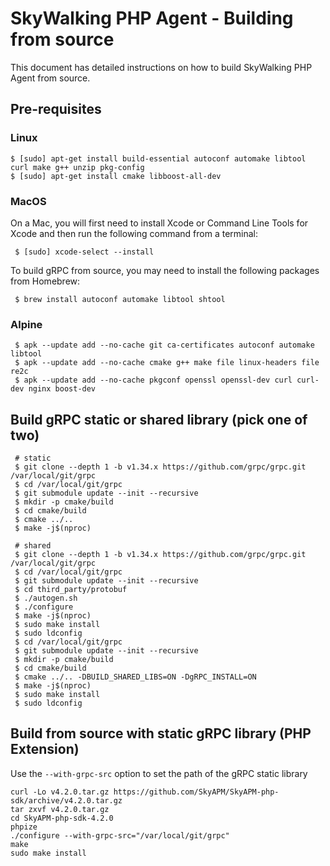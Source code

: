 # SkyWalking PHP Agent - Building from source

This document has detailed instructions on how to build SkyWalking PHP Agent from source.

## Pre-requisites

### Linux
```shell
$ [sudo] apt-get install build-essential autoconf automake libtool curl make g++ unzip pkg-config
$ [sudo] apt-get install cmake libboost-all-dev
```

### MacOS

On a Mac, you will first need to install Xcode or Command Line Tools for Xcode and then run the following command from a terminal:

```shell
 $ [sudo] xcode-select --install
```

To build gRPC from source, you may need to install the following packages from Homebrew:

```shell
 $ brew install autoconf automake libtool shtool
```

### Alpine
```shell
 $ apk --update add --no-cache git ca-certificates autoconf automake libtool 
 $ apk --update add --no-cache cmake g++ make file linux-headers file re2c 
 $ apk --update add --no-cache pkgconf openssl openssl-dev curl curl-dev nginx boost-dev
```

## Build gRPC static or shared library (pick one of two)

```shell
 # static
 $ git clone --depth 1 -b v1.34.x https://github.com/grpc/grpc.git /var/local/git/grpc
 $ cd /var/local/git/grpc
 $ git submodule update --init --recursive
 $ mkdir -p cmake/build
 $ cd cmake/build
 $ cmake ../..
 $ make -j$(nproc)
 
 # shared
 $ git clone --depth 1 -b v1.34.x https://github.com/grpc/grpc.git /var/local/git/grpc
 $ cd /var/local/git/grpc
 $ git submodule update --init --recursive
 $ cd third_party/protobuf
 $ ./autogen.sh
 $ ./configure
 $ make -j$(nproc)
 $ sudo make install
 $ sudo ldconfig
 $ cd /var/local/git/grpc
 $ git submodule update --init --recursive
 $ mkdir -p cmake/build
 $ cd cmake/build
 $ cmake ../.. -DBUILD_SHARED_LIBS=ON -DgRPC_INSTALL=ON
 $ make -j$(nproc)
 $ sudo make install
 $ sudo ldconfig
```

## Build from source with static gRPC library (PHP Extension)

Use the `--with-grpc-src` option to set the path of the gRPC static library

```shell script
curl -Lo v4.2.0.tar.gz https://github.com/SkyAPM/SkyAPM-php-sdk/archive/v4.2.0.tar.gz
tar zxvf v4.2.0.tar.gz
cd SkyAPM-php-sdk-4.2.0
phpize
./configure --with-grpc-src="/var/local/git/grpc"
make
sudo make install
```
